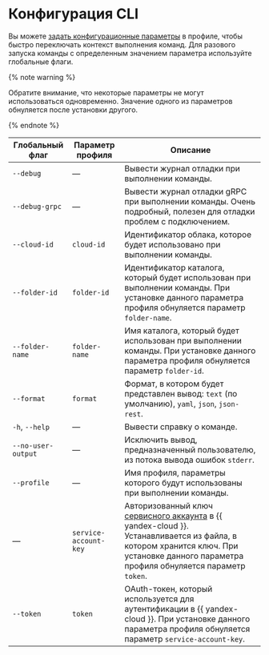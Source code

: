 # Конфигурация CLI

Вы можете [задать конфигурационные параметры](../operations/profile/manage-properties.md) в профиле, чтобы быстро переключать контекст выполнения команд. Для разового запуска команды с определенным значением параметра используйте глобальные флаги.

{% note warning %}

Обратите внимание, что некоторые параметры не могут использоваться одновременно. Значение одного из параметров обнуляется после установки другого.

{% endnote %}


| Глобальный флаг | Параметр профиля | Описание |
|----|----|----|
| `--debug` | — | Вывести журнал отладки при выполнении команды. |
| `--debug-grpc` | — | Вывести журнал отладки gRPC при выполнении команды. Очень подробный, полезен для отладки проблем с подключением. |
| `--cloud-id` | `cloud-id` | Идентификатор облака, которое будет использовано при выполнении команды. |
| `--folder-id` | `folder-id` | Идентификатор каталога, который будет использован при выполнении команды. При установке данного параметра профиля обнуляется параметр `folder-name`.|
| `--folder-name` | `folder-name` | Имя каталога, который будет использован при выполнении команды. При установке данного параметра профиля обнуляется параметр `folder-id`.|
| `--format` | `format` | Формат, в котором будет представлен вывод: `text` (по умолчанию), `yaml`, `json`, `json-rest`. |
| `-h`, `--help` | — | Вывести справку о команде. |
| `--no-user-output` | — | Исключить вывод, предназначенный пользователю, из потока вывода ошибок `stderr`. |
| `--profile` | — | Имя профиля, параметры которого будут использованы при выполнении команды. |
| — | `service-account-key`| Авторизованный ключ [сервисного аккаунта](../../iam/concepts/users/service-accounts.md) в {{ yandex-cloud }}. Устанавливается из файла, в котором хранится ключ. При установке данного параметра профиля обнуляется параметр `token`. |
| `--token` | `token` | OAuth-токен, который используется для аутентификации в {{ yandex-cloud }}. При установке данного параметра профиля обнуляется параметр `service-account-key`. |

